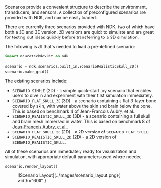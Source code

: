 Scenarios provide a convenient structure to describe the environment, transducers, and sensors.
A collection of preconfigured scenarios are provided with NDK, and can be easily loaded.

There are currently three scenarios provided with NDK, two of which have both a 2D and 3D version.
2D versions are quick to simulate and are great for testing out ideas quickly before transferring to a 3D simulation.

The following is all that's needed to load a pre-defined scenario:

```py
import neurotechdevkit as ndk

scenario = ndk.scenarios.built_in.ScenarioRealisticSkull_2D()
scenario.make_grid()
```

The existing scenarios include:

- `SCENARIO_SIMPLE` (2D) - a simple quick-start toy scenario that enables users to dive in and experiment with their first simulation immediately.
- `SCENARIO_FLAT_SKULL_3D` (3D) - a scenario containing a flat 3-layer bone covered by skin, with water above the skin and brain below the bone. This is based on benchmark 4 of [Jean-Francois Aubry, et al.](https://doi.org/10.1121/10.0013426).
- `SCENARIO_REALISTIC_SKULL_3D` (3D) - a scenario containing a full skull and brain mesh immersed in water. This is based on benchmark 8 of [Jean-Francois Aubry, et al.](https://doi.org/10.1121/10.0013426).
- `SCENARIO_FLAT_SKULL_2D` (2D) - a 2D version of `SCENARIO_FLAT_SKULL`.
- `SCENARIO_REALISTIC_SKULL_2D` (2D) - a 2D version of `SCENARIO_REALISTIC_SKULL`.

All of these scenarios are immediately ready for visualization and simulation, with appropriate default parameters used where needed.

```py
scenario.render_layout()
```

<figure markdown>
  ![Scenario Layout](../images/scenario_layout.png){ width="600" }
</figure>
